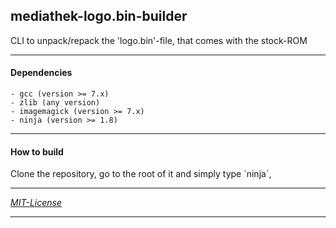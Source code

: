 ## mediathek-logo.bin-builder

<p>CLI to unpack/repack the 'logo.bin'-file, that comes with the stock-ROM</p>

---

#### Dependencies

    - gcc (version >= 7.x)
    - zlib (any version)
    - imagemagick (version >= 7.x)
    - ninja (version >= 1.8)

---

#### How to build

<p>Clone the repository, go to the root of it and simply type `ninja`,</p>

---

<em> [MIT-License](/LICENSE) </em>

---
